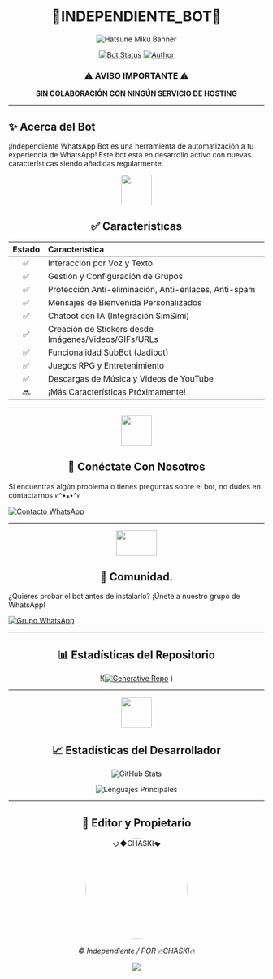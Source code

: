 <div align="center">
  
# 🔶INDEPENDIENTE_BOT🔶

![Hatsune Miku Banner](https://encrypted-tbn0.gstatic.com/images?q=tbn:ANd9GcRCcjtWkOsmCmTV2Ia-sxUXVC5-9BxvEPjbaxuX7pBl4o8rpS18gdbQBb5_omqkUiijg38&usqp=CAU.jpg)

[![Bot Status](https://img.shields.io/badge/-SIMPLE--WHATSAPP--BOT-green?colorA=%21ff0000&colorB=%21017e40&style=for-the-badge)](https://github.com/Brauliovh3/HATSUNE-MIKU)
[![Author](https://img.shields.io/badge/Author-◆CHASKI◇-turquoise.svg?style=for-the-badge&logo=github)](https://qu.ax/HWNA.jpg)

</div>

<div align="center">

### ⚠️ AVISO IMPORTANTE ⚠️
**SIN COLABORACIÓN CON NINGÚN SERVICIO DE HOSTING**

</div>

---

## ✨ Acerca del Bot

¡Independiente WhatsApp Bot es una herramienta de automatización a tu experiencia de WhatsApp! Este bot está en desarrollo activo con nuevas características siendo añadidas regularmente.

<div align="center">
  <img src="https://i.pinimg.com/originals/73/69/6e/73696e022df7cd5cb3d999c6875361dd.gif" width="60" height="60">
  
  ## ✅ Características
</div>

| Estado | Característica |
|:------:|:--------|
| ✅ | Interacción por Voz y Texto |
| ✅ | Gestión y Configuración de Grupos |
| ✅ | Protección Anti-eliminación, Anti-enlaces, Anti-spam |
| ✅ | Mensajes de Bienvenida Personalizados |
| ✅ | Chatbot con IA (Integración SimSimi) |
| ✅ | Creación de Stickers desde Imágenes/Videos/GIFs/URLs |
| ✅ | Funcionalidad SubBot (Jadibot) |
| ✅ | Juegos RPG y Entretenimiento |
| ✅ | Descargas de Música y Videos de YouTube |
| 🔜 | ¡Más Características Próximamente! |

---

<div align="center">
  <img src="https://i.pinimg.com/originals/19/80/6e/19806e91932e6054965fc83b85241270.gif" width="60" height="60">
  
  ## 📱 Conéctate Con Nosotros
</div>

Si encuentras algún problema o tienes preguntas sobre el bot, no dudes en contactarnos ฅ^•ﻌ•^ฅ

[![Contacto WhatsApp](https://img.shields.io/badge/Soporte_WhatsApp-25D366?style=for-the-badge&logo=whatsapp&logoColor=white)](https://wa.me/51939508653)

---

<div align="center">
  <img src="https://static.wikia.nocookie.net/nyancat/images/d/d3/Nyan-cat.gif/revision/latest/scale-to-width-down/400?cb=20131231222500&path-prefix=es" width="80" height="50">
  
  ## 👥 Comunidad.
</div>

¿Quieres probar el bot antes de instalarlo? ¡Únete a nuestro grupo de WhatsApp!

[![Grupo WhatsApp](https://img.shields.io/badge/Únete_al_Grupo_WhatsApp-25D366?style=for-the-badge&logo=whatsapp&logoColor=white)](https://chat.whatsapp.com/ElP65wJ4eVCKg1QIqw8lyg)

---

<div align="center">
  
  ## 📊 Estadísticas del Repositorio
  
  !([![Generative Repo](https://github-readme-stats.vercel.app/api/pin/?username=pukarumi23&repo=-GENERATIVE&theme=radical)](https://github.com/pukarumi23/-GENERATIVE)
)
</div>

---

<div align="center">
  <img src="https://raw.githubusercontent.com/vilcajoal/vilcajoal/master/assets/octocat-anime.gif" width="60" height="60">
  
  ## 📈 Estadísticas del Desarrollador
  
  ![GitHub Stats](https://github-readme-stats.vercel.app/api?username=pukarumi23&show_icons=true&theme=radical)

  
![Lenguajes Principales](https://github-readme-stats.vercel.app/api/top-langs/?username=pukarumi23&layout=compact&theme=radical)

</div>

---

<div align="center">
  <h2>💫 Editor y Propietario</h2>
  <a href="https://github.com/pukarumi23">
    <img src="https://github.com/pukarumi23.png" width="200" height="200" style="border-radius: 50%;" alt="◇◆CHASKI◆◇">
  </a>
  
  <p><i>© Independiente / POR 🔥CHASKI🔥</i></p>
</div>

<div align="center">
  
  ![](https://img.shields.io/badge/Hecho_con-❤️-blue?style=for-the-badge)
</div>
